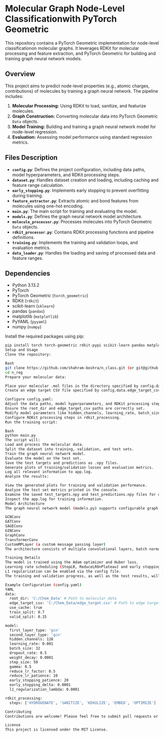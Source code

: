 # Molecular Graph Node-Level Classificationwith PyTorch Geometric

This repository contains a PyTorch Geometric implementation for node-level classificationon molecular graphs. It leverages RDKit for molecular processing and feature extraction, and PyTorch Geometric for building and training graph neural network models.

## Overview

This project aims to predict node-level properties (e.g., atomic charges, contributions) of molecules by training a graph neural network. The pipeline includes:

1.  **Molecular Processing:** Using RDKit to load, sanitize, and featurize molecules.
2.  **Graph Construction:** Converting molecular data into PyTorch Geometric `Data` objects.
3.  **Model Training:** Building and training a graph neural network model for node-level regression.
4.  **Evaluation:** Assessing model performance using standard regression metrics.

## Files Description

-   **`config.py`**: Defines the project configuration, including data paths, model hyperparameters, and RDKit processing steps.
-   **`dataset.py`**: Handles dataset creation and loading, including caching and feature range calculation.
-   **`early_stopping.py`**: Implements early stopping to prevent overfitting during training.
-   **`feature_extractor.py`**: Extracts atomic and bond features from molecules using one-hot encoding.
-   **`main.py`**: The main script for training and evaluating the model.
-   **`models.py`**: Defines the graph neural network model architecture.
-   **`molecule_processor.py`**: Processes molecules into PyTorch Geometric `Data` objects.
-   **`rdkit_processor.py`**: Contains RDKit processing functions and pipeline definitions.
-   **`training.py`**: Implements the training and validation loops, and evaluation metrics.
-   **`data_loader.py`**: Handles the loading and saving of processed data and feature ranges.

## Dependencies

-   Python 3.13.2
-   PyTorch
-   PyTorch Geometric (`torch_geometric`)
-   RDKit (`rdkit`)
-   scikit-learn (`sklearn`)
-   pandas (`pandas`)
-   matplotlib (`matplotlib`)
-   PyYAML (`pyyaml`)
-   numpy (`numpy`)

Install the required packages using pip:

```bash
pip install torch torch-geometric rdkit-pypi scikit-learn pandas matplotlib pyyaml numpy
Setup and Usage
Clone the repository:

Bash
git clone https://github.com/shahram-boshra/n_class.git (or git@github.com:shahram-boshra/n_class.git)
cd n_reg
Prepare your molecular data:

Place your molecular .mol files in the directory specified by config.data.root_dir in config.yaml.
Create an edge target CSV file specified by config.data.edge_target_csv in config.yaml that contains the node-level classificationtargets. The CSV should have an index column (molecule names) and target columns.

Configure config.yaml:
Adjust the data paths, model hyperparameters, and RDKit processing steps as needed.
Ensure the root_dir and edge_target_csv paths are correctly set.
Modify model parameters like hidden_channels, learning_rate, batch_size, and layer types.
Configure RDKit processing steps in rdkit_processing.
Run the training script:

Bash
python main.py
The script will:
Load and process the molecular data.
Split the dataset into training, validation, and test sets.
Train the graph neural network model.
Evaluate the model on the test set.
Save the test targets and predictions as .npy files.
Generate plots of training/validation losses and evaluation metrics.
Log all relevant information to app.log.
Analyze the results:

View the generated plots for training and validation performance.
Analyze the test set metrics printed in the console.
Examine the saved test_targets.npy and test_predictions.npy files for detailed prediction analysis.
Inspect the app.log for training information.
Model Architecture
The graph neural network model (models.py) supports configurable graph convolutional layers, including:

GCNConv
GATConv
SAGEConv
GINConv
GraphConv
TransformerConv
CustomMPLayer (a custom message passing layer)
The architecture consists of multiple convolutional layers, batch normalization, ReLU activation, dropout, and a linear output layer for regression.

Training Details
The model is trained using the Adam optimizer and Huber loss.
Learning rate scheduling (StepLR, ReduceLROnPlateau) and early stopping are implemented to improve training stability and prevent overfitting.
L1 regularization can be enabled via the config file.
The training and validation progress, as well as the test results, will be logged to the app.log file.

Example Configuration (config.yaml)
YAML
data:
  root_dir: 'C:/Chem_Data' # Path to molecular data
  edge_target_csv: 'C:/Chem_Data/edge_target.csv' # Path to edge target CSV
  use_cache: true
  train_split: 0.7
  valid_split: 0.15

model:
  first_layer_type: 'gcn'
  second_layer_type: 'gcn'
  hidden_channels: 128
  learning_rate: 0.001
  batch_size: 32
  dropout_rate: 0.5
  weight_decay: 0.0001
  step_size: 50
  gamma: 0.5
  reduce_lr_factor: 0.5
  reduce_lr_patience: 10
  early_stopping_patience: 20
  early_stopping_delta: 0.0001
  l1_regularization_lambda: 0.0001

rdkit_processing:
  steps: ['HYDROGENATE', 'SANITIZE', 'KEKULIZE', 'EMBED', 'OPTIMIZE']

Contributing
Contributions are welcome! Please feel free to submit pull requests or open issues for bug fixes, feature requests, or improvements.

License
This project is licensed under the MIT License.